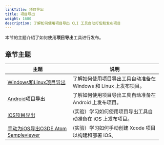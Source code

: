 ```yaml
---
linkTitle: 项目导出
title: 项目导出
weight: 1600
description: 了解如何使用项目导出 CLI 工具自动打包和发布项目
---
```


本节的主题介绍了如何使用**项目导出**工具进行发布。

## 章节主题

| 主题                                                                   | 说明                                       |
|----------------------------------------------------------------------|------------------------------------------|
| [Windows和Linux项目导出](project-export-pc)                              | 了解如何使用项目导出工具自动准备在 Windows 和 Linux 上发布项目。 |
| [Android项目导出](project-export-android)                                | 了解如何使用项目导出工具自动准备在 Android 上发布项目。         |
| [iOS项目导出](project-export-ios)                                        | (实验）学习如何使用项目导出工具自动准备在 iOS 上发布项目。         |
| [手动为iOS导出O3DE Atom Sampleviewer](manual-export-atom-sampleviewer-ios) | (实验）学习如何手动创建 Xcode 项目以构建和部署 iOS。         |
